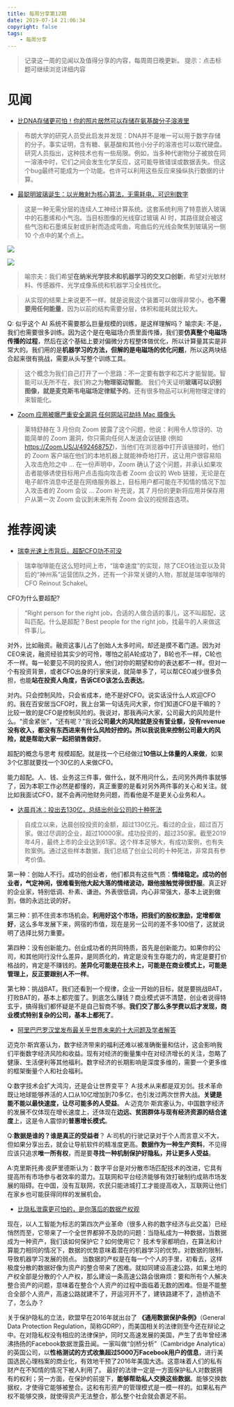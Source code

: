 ```yaml
---
title: 每周分享第12期
date: 2019-07-14 21:06:34
copyright: false
tags: 
    - 每周分享
---
```


> 记录这一周的见闻以及值得分享的内容，每周周日晚更新。
> 提示：点击标题可继续浏览详细内容


# 见闻

- [比DNA存储更可怕！你的照片居然可以存储在氨基酸分子溶液里](https://mp.weixin.qq.com/s/TO_5BjeWZgpuDy5-xlSuRg)

> 布朗大学的研究人员受此启发并发现：DNA并不是唯一可以用于数字存储的分子。事实证明，含有糖、氨基酸和其他小分子的溶液也可以取代硬盘。研究人员指出，这种技术也有一些局限。例如，当多种代谢物分子被放在同一溶液中时，它们之间会发生化学反应，这可能导致错误或数据丢失。但这个bug最终可能成为一个功能。也许可以利用这些反应来操纵执行数据的计算。

- [最聪明玻璃诞生：以光散射为核心算法，无需耗电，可识别数字](https://mp.weixin.qq.com/s/7gVTOb7_HE23VUnaQAmglw)

> 这是一种无需分层的连续人工神经计算系统。这套系统利用了特意嵌入玻璃中的石墨烯和小气泡。当目标图像的光线穿过玻璃 AI 时，其路径就会被这些气泡和石墨烯反射或折射而造成弯曲，弯曲后的光线会聚焦到玻璃另一侧 10 个点中的某个点上。

![](http://ww2.sinaimg.cn/large/006tNc79ly1g50c0mbb28j30i10ev413.jpg)

![](http://ww2.sinaimg.cn/large/006tNc79ly1g50c27elc6j30i40m4n1g.jpg)

> 喻宗夫：我们希望**在纳米光学技术和机器学习的交叉口创新**，希望对光敏材料、传感器件、光学成像系统和机器学习全栈优化。

> 从实现的结果上来说更不一样。就是说我这个装置可以做得非常小，**也不需要用任何能量**，因为以前的结构需要分层，体积和能耗就比较大。

Q: 似乎这个 AI 系统不需要那么巨量规模的训练，是这样理解吗？
喻宗夫: 不是，我们也需要很多训练。因为这个是在电磁场介质里面传播，我们要**仿真整个电磁场传播的过程**，然后在这个基础上要对偏微分方程整体做优化，所以计算量其实是非常大的。我们用的是**机器学习的方法，但解的是电磁场的优化问题**，所以这两块结合起来很有挑战，需要从头写整个训练工具。

> 这个概念为我们自己打开了一个思路：不一定要有数字和芯片才能智能。智能可以无所不在，我们称之为**物理驱动智能**。 我们今天证明**玻璃可以识别图像，就是麦克斯韦电磁场定律赋予的**。还有很多物品可以利用物理定律的来智能化。

- [Zoom 应用被曝严重安全漏洞 任何网站可劫持 Mac 摄像头](https://readhub.cn/topic/7OadTY8fpoK)

> 莱特舒赫在 3 月份向 Zoom 披露了这个问题，他说：利用令人惊讶的、功能简单的 Zoom 漏洞，你只需向任何人发送会议链接 (例如 https://Zoom.US/J/492468757)，当他们在浏览器中打开该链接时，他们的 Zoom 客户端在他们的本地机器上就能神奇地打开，这让用户很容易陷入攻击危险之中 ... 在一份声明中，Zoom 确认了这个问题，并承认如果攻击者能够诱使目标用户点击指向攻击者 Zoom 会议的 Web 链接，无论是在电子邮件消息中还是在网络服务器上，目标用户都可能在不知情的情况下加入攻击者的 Zoom 会议 ... Zoom 补充说，其 7 月份的更新将应用并保存用户从第一次 Zoom 会议到未来所有 Zoom 会议的视频首选项。


# 推荐阅读

- [瑞幸光速上市背后，超配CFO功不可没](https://mp.weixin.qq.com/s/LF8uqHjAOJWKEsEA2pGMIw)

> 瑞幸咖啡能在这么短时间上市，“瑞幸速度”的实现，除了CEO钱治亚以及背后的“神州系”运营团队之外，还有一个非常关键的人物，那就是瑞幸咖啡的CFO Reinout Schakel。

CFO为什么要超配?

> “Right person for the right job，合适的人做合适的事儿，这不叫超配，这叫匹配。什么是超配？Best people for the right job，找最牛的人来做这件事儿。

对外，比如融资。融资这事儿占了创始人太多时间，却还是摸不着门道。因为对CEO来说，融资经验其实少的可怜，哪怕之前A轮成功了，B轮也不一样，C轮也不一样。每一轮要见不同的投资人，他们对你的期望和你的表达都不一样。但对一个有投资背景，或者CFO出身的行家来说，就简单多了，可以帮CEO减少很多负担，也能**站在投资人角度，告诉CEO该怎么去表达**。

对内。只会控制风险，只会省成本，绝不是好CFO。说实话没什么人欢迎CFO的。我在百安居当CFO时，我上台第一句话先问大家，你们知道CFO是干嘛的？比较一致的是CFO是控制风险的。我说对，那我再问大家，公司最大的风险是什么。“资金紧张”，“还有呢？”我说**公司最大的风险就是没有营业额，没有revenue没有收入，都没有东西进来有什么风险好控的。所以我说我来控制公司最大的风险，就是帮助大家一起把销售做好**。

超配的概念与思考
规模超配。就是找一个已经做过**10倍以上体量的人来做**，如果3个亿那就要找一个30亿的人来做CFO。

能力超配。人、钱、业务这三件事，做什么，就不用问什么，去问另外两件事就够了，因为本职工作必然是都懂的，真正重要的是看对另外两件事的关心和关注。就比如我面试CFO，就不会再问他财务问题，而看他是不是更关心业务和人。

- [达晨肖冰：投出去130亿，总结出创业公司的十种死法](https://mp.weixin.qq.com/s/meVzpsjJvH5FAqASoScjLQ)

> 自成立以来，达晨创投投资的金额，超过130亿元。看过的企业，超过百万家。做过尽调的企业，超过10000家。成功投资的，超过350家。截至2019年4月，最终上市的企业达到61家。这个样本足够大，有成功案例，也有失败案例。通过这些样本数据，我们总结了创业公司的十种死法，非常具有参考价值。

第一种：创始人不行。成功的创业者，他们都具有这些气质：**情绪稳定。成功的创业者，气定神闲，很难看到他大起大落的情绪波动，跟他接触觉得很舒服**。真正好的企业家，特别低调、朴素、谦逊。外表很低调，内心非常强大，基本上说到做到，做的永远比说的好。

第三种：抓不住资本市场机会。**利用好这个市场，把我们的股权激励，定增都做好**，这么多年发展下来，网宿的市值，现在是另一公司的差不多100倍了，这就说明了选择比努力重要。

第四种：没有创新能力。创业成功者的共同特质，首先是创新能力。如果你的公司，和其他同行没什么差异，是同质化的，肯定是没有生存能力的，肯定是要打价格战的，肯定是不赚钱的。**差异化可能是在技术上，可能是在商业模式上，可能是管理上，反正要跟别人不一样**。

第七种：挑战BAT。我们还看到一个规律，企业一开始的目标，就是要挑战BAT，打败BAT的，基本上都完蛋了。到底怎么赚钱？商业模式讲不清楚，创业者说得特玄乎，搞得我们都怀疑是不是自己智商不够。**我们交了那么多学费以后才发现，商业模式特别复杂的公司，基本上都死了**。

- [阿里巴巴罗汉堂发布最关乎世界未来的十大问题及学者解答](https://mp.weixin.qq.com/s/ROPbM7X67Qf_fKlcnas4Vw)

迈克尔·斯宾塞认为，数字经济带来的福利还难以被准确衡量和估计，这会影响我们平衡数字经济风险和收益。现有对经济的衡量集中在对经济增长的关注，忽略了健康、生活便利等其他福利。数字经济的长期影响是深度多维的，需要一个更多维的框架衡量个人和社会福利。

Q:数字技术会扩大鸿沟，还是会让世界变平？
A:技术从来都是双刃剑。技术革命既让地球能够养活的人口从10亿增加到70多亿，也引发过两次世界大战。**关键是能不能以最快速度，让尽可能多的人受益**。
A:迈克尔·斯宾塞认为，中国数字经济的发展不仅体现在增长速度上，还体现在**边远、贫困群体与现有经济资源的结合速度**上，这是令人震惊的**普惠增长模式**。

Q:**数据是谁的？谁是真正的受益者**？
A:司机的行驶记录对于个人而言意义不大，但如果分享出去，就会让导航软件的精准度更高。**数据作为一种生产资料**，不见得应该只追求**唯一所有权**，而是要**寻找一种机制保护好隐私，并让更多人受益**。

A:克里斯托弗·皮萨里德斯认为：数字平台是对分散市场匹配技术的改进，它具有提高所有市场参与者效率的潜力。互联网和平台经济能够有效打破制约成熟市场发展的阻碍。在中国，没有互联网，农民只能进城打工才能提高收入，互联网让他们在家乡也可能获得同样的发展机会。

- [比隐私泄露更可怕的，是你落后的数据产权观](https://mp.weixin.qq.com/s/fq1UZlKMwihxJItMgaRXGQ)

现在，以人工智能为标志的第四次产业革命（很多人称的数字经济与此交盖）已经悄然而至，它带来了一个全世界都猝不及防的问题：当隐私成为一种数据，当数据成为一种资产，我们该如何保护它？如何使用它？
技术专家都明白，在算法和计算能力相同的情况下，数据的优势意味着潜在的机器学习的优势。对数据的限制，导致机器学习发展的弱点。
当数据的产权是在每一个个人的手里，初看去，这样极度分散的数据好像为资产的整合带来了困难。就如同建设高速公路，如果土地的产权全部是分散的个人产权，那么建设一条高速公路会很麻烦：要和所有个人解决整合资产的问题，意味着在整合个人资产的过程中面临着无数的困难。但是不能整合全部个人资产，高速公路就建不了，开运河开不了，建铁路建不了，造桥造不了，怎么办？

关于保护隐私的立法，欧盟早在2016年就出台了 **《通用数据保护条例》**（General Data Protection Regulation，简称GDRP），而美国相关的法律则至今还在辩论之中。在对隐私权没有相应的法律保护，同时又高速发展的美国，产生了去年曾经沸沸扬扬的Facebook数据泄露丑闻。一家叫做“剑桥分析”（Cambridge Analytica）的英国公司，以**性格测试的方式收集超过5000万Facebook用户的信息**，进行美国选民心理档案的商业化，有效地干预了2016年美国大选。这意味着人们的私有财产在不知情的情况下被人利用了。
最好的法律一定是一方面保护私人对数据拥有的权利；另一方面，在保护的前提下，**能够帮助私人交换这些数据**。能够交换数据权，才使得它能够被整合。这和有形资产的管理模式是一模一样的。如果私有产权不能够交换，就使得资产无法整合，那么整个社会就会裹足不前。
